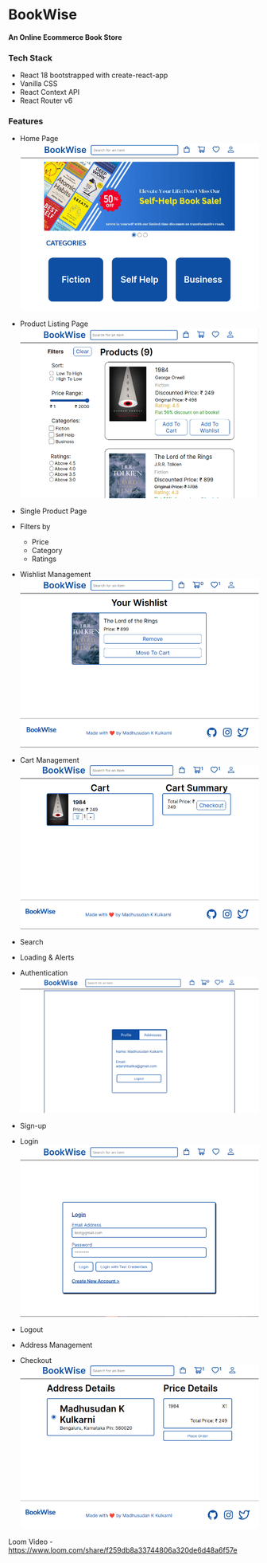 # BookWise

#### An Online Ecommerce Book Store

### Tech Stack

- React 18 bootstrapped with create-react-app
- Vanilla CSS
- React Context API
- React Router v6

### Features

- Home Page
![Home Page](demo-images/home.png)

- Product Listing Page
![Product Listing Page](demo-images/store.png)

- Single Product Page
- Filters by
  - Price
  - Category
  - Ratings

- Wishlist Management
![Wishlist](demo-images/wishlist.png)

- Cart Management
![Cart](demo-images/cart.png)

- Search
- Loading & Alerts


- Authentication
![Profile](demo-images/profile.png)

- Sign-up


- Login
![Login](demo-images/login.png)

- Logout
- Address Management


- Checkout
![Checkout](demo-images/checkout.png)



Loom Video - https://www.loom.com/share/f259db8a33744806a320de6d48a6f57e
